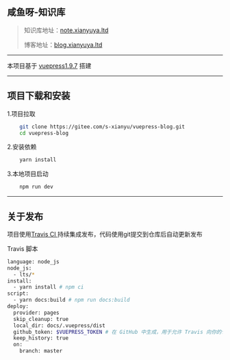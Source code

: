 ## 咸鱼呀-知识库
> 知识库地址：[note.xianyuya.ltd](http://note.xianyuya.ltd/)
> 
> 博客地址：[blog.xianyuya.ltd](http://blog.xianyuya.ltd/)
----
本项目基于 [vuepress1.9.7](https://vuepress.vuejs.org/) 搭建

----

项目下载和安装
----

1.项目拉取
```bash
    git clone https://gitee.com/s-xianyu/vuepress-blog.git
    cd vuepress-blog
```
2.安装依赖
```bash
    yarn install
```
3.本地项目启动
```bash
    npm run dev
```
----
## 关于发布
项目使用[Travis CI ](https://travis-ci.com/) 持续集成发布，代码使用git提交到仓库后自动更新发布

Travis 脚本
```bash
language: node_js
node_js:
  - lts/*
install:
  - yarn install # npm ci
script:
  - yarn docs:build # npm run docs:build
deploy:
  provider: pages
  skip_cleanup: true
  local_dir: docs/.vuepress/dist
  github_token: $VUEPRESS_TOKEN # 在 GitHub 中生成，用于允许 Travis 向你的仓库推送代码。在 Travis 的项目设置页面进行配置，设置为 secure variable
  keep_history: true
  on:
    branch: master

```

